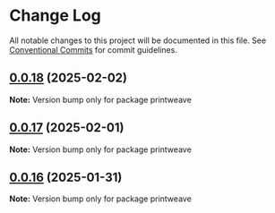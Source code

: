 # Change Log

All notable changes to this project will be documented in this file.
See [Conventional Commits](https://conventionalcommits.org) for commit guidelines.

## [0.0.18](https://github.com/PrintWeave/PrintWeave/compare/v0.0.17...v0.0.18) (2025-02-02)

**Note:** Version bump only for package printweave





## [0.0.17](https://github.com/PrintWeave/PrintWeave/compare/v0.0.16...v0.0.17) (2025-02-01)

**Note:** Version bump only for package printweave





## [0.0.16](https://github.com/PrintWeave/PrintWeave/compare/v0.0.15...v0.0.16) (2025-01-31)

**Note:** Version bump only for package printweave
